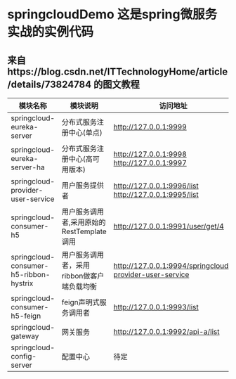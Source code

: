# springcloudDemo 这是spring微服务实战的实例代码
##  来自https://blog.csdn.net/ITTechnologyHome/article/details/73824784 的图文教程
| 模块名称 | 模块说明 | 访问地址 |
| ------ | ------ | ------ |
| springcloud-eureka-server | 分布式服务注册中心(单点) | http://127.0.0.1:9999 |
| springcloud-eureka-server-ha | 分布式服务注册中心(高可用版本) | http://127.0.0.1:9998 http://127.0.0.1:9997 |
| springcloud-provider-user-service | 用户服务提供者 | http://127.0.0.1:9996/list http://127.0.0.1:9995/list |
| springcloud-consumer-h5 | 用户服务调用者,采用原始的RestTemplate调用 | http://127.0.0.1:9991/user/get/4 | 
| springcloud-consumer-h5-ribbon-hystrix | 用户服务调用者，采用ribbon做客户端负载均衡 | http://127.0.0.1:9994/springcloud-provider-user-service | 
| springcloud-consumer-h5-feign | feign声明式服务调用者 | http://127.0.0.1:9993/list | 
| springcloud-gateway | 网关服务 | http://127.0.0.1:9992/api-a/list | 
| springcloud-config-server | 配置中心 | 待定 | 
